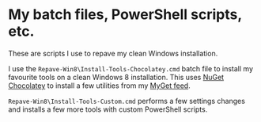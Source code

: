 # My batch files, PowerShell scripts, etc.

These are scripts I use to repave my clean Windows installation.

I use the `Repave-Win8\Install-Tools-Chocolatey.cmd` batch file to install my favourite tools on a clean Windows 8 installation. This uses [NuGet Chocolatey](http://chocolatey.org) to install a few utilities from my [MyGet feed](http://www.myget.org/feed/Index/win8repavechocolatey).

`Repave-Win8\Install-Tools-Custom.cmd` performs a few settings changes and installs a few more tools with custom PowerShell scripts.